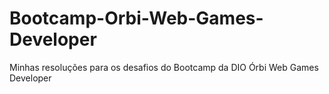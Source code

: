 # Bootcamp-Orbi-Web-Games-Developer
 Minhas resoluções para os desafios do Bootcamp da DIO Órbi Web Games Developer
